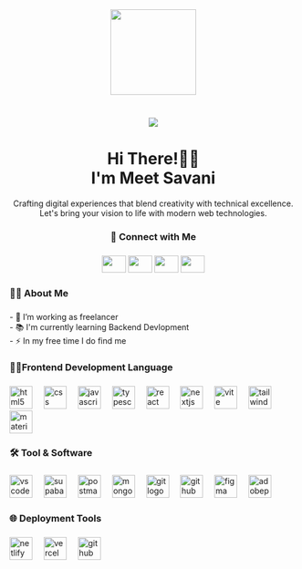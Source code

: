 <div align="center">
  <img height="150" src="https://media.giphy.com/media/M9gbBd9nbDrOTu1Mqx/giphy.gif"  />
</div>

###
###

<br clear="both">

<div align="center">
  <img src="https://visitor-badge.laobi.icu/badge?page_id=meetsavani07.meetsavani07&"  />
</div>

###

<h1 align="center">Hi There!👋🏻<br>I'm Meet Savani</h1>
<p align="center">Crafting digital experiences that blend creativity with technical excellence. Let's bring your vision to life with modern web technologies.</p>

###
<h3 align="center">📱 Connect with Me</h3>

###

<div align="center">
    <a href="https://www.linkedin.com/in/meet-savani-30088931b/" target="_blank" >
        <img src="https://raw.githubusercontent.com/maurodesouza/profile-readme-generator/master/src/assets/icons/social/linkedin/default.svg" width="42" height="30" />
    </a>
    <a href="https://wa.me/9824357565" target="_blank">
        <img src="https://raw.githubusercontent.com/maurodesouza/profile-readme-generator/master/src/assets/icons/social/whatsapp/default.svg" width="42" height="30" />
    </a>
    <a href="mailto:meetsavani0711@gmail.com" target="_blank">
        <img src="https://raw.githubusercontent.com/maurodesouza/profile-readme-generator/master/src/assets/icons/social/gmail/default.svg" width="42" height="30" />
    </a>
    <a href="https://x.com/meetsavani07" target="_blank">
        <img src="https://raw.githubusercontent.com/maurodesouza/profile-readme-generator/master/src/assets/icons/social/twitter/default.svg" width="42" height="30" />
    </a>
    <style>
      a{
        text-decoration: none;
      }
    </style>
</div>  

###

<h3 align="left">👩‍💻  About Me</h3>

###

<p align="left">- 🔭 I’m working as freelancer<br>- 📚 I'm currently learning Backend Devlopment<br>- ⚡ In my free time I do find me</p>

###

<h3 align="left">👩‍💻Frontend Development Language</h3>

###

<div align="left">
  <img src="https://skillicons.dev/icons?i=html" height="40" alt="html5 logo"  />
  <img width="12" />
  <img src="https://skillicons.dev/icons?i=css" height="40" alt="css logo"  />
  <img width="12" />
  <img src="https://skillicons.dev/icons?i=js" height="40" alt="javascript logo"  />
  <img width="12" />
  <img src="https://skillicons.dev/icons?i=ts" height="40" alt="typescript logo"  />
  <img width="12" />
  <img src="https://skillicons.dev/icons?i=react" height="40" alt="react logo"  />
  <img width="12" />
  <img src="https://skillicons.dev/icons?i=nextjs" height="40" alt="nextjs logo"  />
  <img width="12" />
  <img src="https://skillicons.dev/icons?i=vite" height="40" alt="vite logo"  />
  <img width="12" />
  <img src="https://skillicons.dev/icons?i=tailwind" height="40" alt="tailwindcss logo"  />
  <img width="12" />
  <img src="https://skillicons.dev/icons?i=materialui" height="40" alt="materialui logo"  />
</div>

###

<h3 align="left">🛠 Tool & Software</h3>

###

<div align="left">
  <img src="https://skillicons.dev/icons?i=vscode" height="40" alt="vscode logo"  />
  <img width="12" />
  <img src="https://skillicons.dev/icons?i=supabase" height="40" alt="supabase logo"  />
  <img width="12" />
  <img src="https://skillicons.dev/icons?i=postman" height="40" alt="postman logo"  />
  <img width="12" />
  <img src="https://skillicons.dev/icons?i=mongodb" height="40" alt="mongodb logo"  />
  <img width="12" />
  <img src="https://skillicons.dev/icons?i=git" height="40" alt="git logo"  />
  <img width="12" />
  <img src="https://skillicons.dev/icons?i=github" height="40" alt="github logo"  />
  <img width="12" />
  <img src="https://skillicons.dev/icons?i=figma" height="40" alt="figma logo"  />
  <img width="12" />
  <img src="https://skillicons.dev/icons?i=ps" height="40" alt="adobephotoshop logo"  />
</div>

###

<h3 align="left">🌐 Deployment Tools</h3>

###

<div align="left">
  <img src="https://skillicons.dev/icons?i=netlify" height="40" alt="netlify logo"  />
  <img width="12" />
  <img src="https://skillicons.dev/icons?i=vercel" height="40" alt="vercel logo"  />
  <img width="12" />
  <img src="https://skillicons.dev/icons?i=github" height="40" alt="github logo"  />
</div>

###



